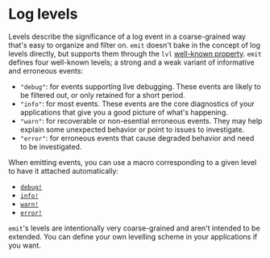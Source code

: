 # Log levels

Levels describe the significance of a log event in a coarse-grained way that's easy to organize and filter on. `emit` doesn't bake in the concept of log levels directly, but supports them through the `lvl` [well-known property](https://docs.rs/emit/1.8.1/emit/well_known/index.html). `emit` defines four well-known levels; a strong and a weak variant of informative and erroneous events:

- `"debug"`: for events supporting live debugging. These events are likely to be filtered out, or only retained for a short period.
- `"info"`: for most events. These events are the core diagnostics of your applications that give you a good picture of what's happening.
- `"warn"`: for recoverable or non-esential erroneous events. They may help explain some unexpected behavior or point to issues to investigate.
- `"error"`: for erroneous events that cause degraded behavior and need to be investigated.

When emitting events, you can use a macro corresponding to a given level to have it attached automatically:

- [`debug!`](https://docs.rs/emit/1.8.1/emit/macro.debug.html)
- [`info!`](https://docs.rs/emit/1.8.1/emit/macro.info.html)
- [`warn!`](https://docs.rs/emit/1.8.1/emit/macro.warn.html)
- [`error!`](https://docs.rs/emit/1.8.1/emit/macro.error.html)

`emit`'s levels are intentionally very coarse-grained and aren't intended to be extended. You can define your own levelling scheme in your applications if you want.
